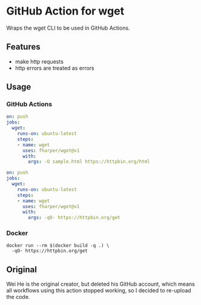 # GitHub Action for wget

Wraps the wget CLI to be used in GitHub Actions.

## Features

- make http requests
- http errors are treated as errors

## Usage

### GitHub Actions

```yaml
on: push
jobs:
  wget:
    runs-on: ubuntu-latest
    steps:
    - name: wget
      uses: fharper/wget@v1
      with:
        args: -O sample.html https://httpbin.org/html
```

```yaml
on: push
jobs:
  wget:
    runs-on: ubuntu-latest
    steps:
    - name: wget
      uses: fharper/wget@v1
      with:
        args: -qO- https://httpbin.org/get
```

### Docker

```shell
docker run --rm $(docker build -q .) \
  -qO- https://httpbin.org/get
```

## Original

Wei He is the original creator, but deleted his GitHub account, which means all workflows using this action stopped working, so I decided to re-upload the code.

